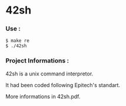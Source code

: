 # 42sh

### Use :
```
$ make re
$ ./42sh
```

### Project Informations :

42sh is a unix command interpretor.

It had been coded following Epitech's standart.

More informations in 42sh.pdf.
